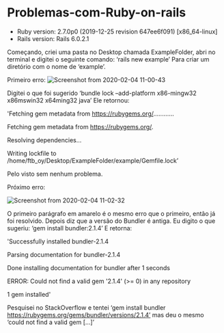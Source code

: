 # Problemas-com-Ruby-on-rails

* Ruby version: 2.7.0p0 (2019-12-25 revision 647ee6f091) [x86_64-linux]
* Rails version: Rails 6.0.2.1


Começando, criei uma pasta no Desktop chamada ExampleFolder, abri no terminal e digitei o seguinte comando:
‘rails new example’
Para criar um diretório com o nome de ‘example’.


Primeiro erro: 
![Screenshot from 2020-02-04 11-00-43](https://user-images.githubusercontent.com/60013328/73752911-869aea80-4740-11ea-8b98-83bd0a7333d6.png)

Digitei o que foi sugerido ‘bundle lock –add-platform x86-mingw32 x86mswin32 x64ming32 java’
Ele retornou:
            
'Fetching gem metadata from https://rubygems.org/............

 Fetching gem metadata from https://rubygems.org/.
 
 Resolving dependencies...
 
 Writing lockfile to /home/ftb_oy/Desktop/ExampleFolder/example/Gemfile.lock’

Pelo visto sem nenhum problema.

Próximo erro:

![Screenshot from 2020-02-04 11-02-32](https://user-images.githubusercontent.com/60013328/73753143-f14c2600-4740-11ea-99e4-b89f26cc71ad.png)

O primeiro parágrafo em amarelo é o mesmo erro que o primeiro, então já foi resolvido. Depois diz que a versão do Bundler é antiga. Eu digito o que sugeriu: ‘gem install bundler:2.1.4’
E retorna:

'Successfully installed bundler-2.1.4

Parsing documentation for bundler-2.1.4

Done installing documentation for bundler after 1 seconds

ERROR:  Could not find a valid gem '2.1.4' (>= 0) in any repository

1 gem installed'

Pesquisei no StackOverflow e tentei ‘gem install bundler https://rubygems.org/gems/bundler/versions/2.1.4’ mas deu o mesmo ‘could not find a valid gem [...]’
